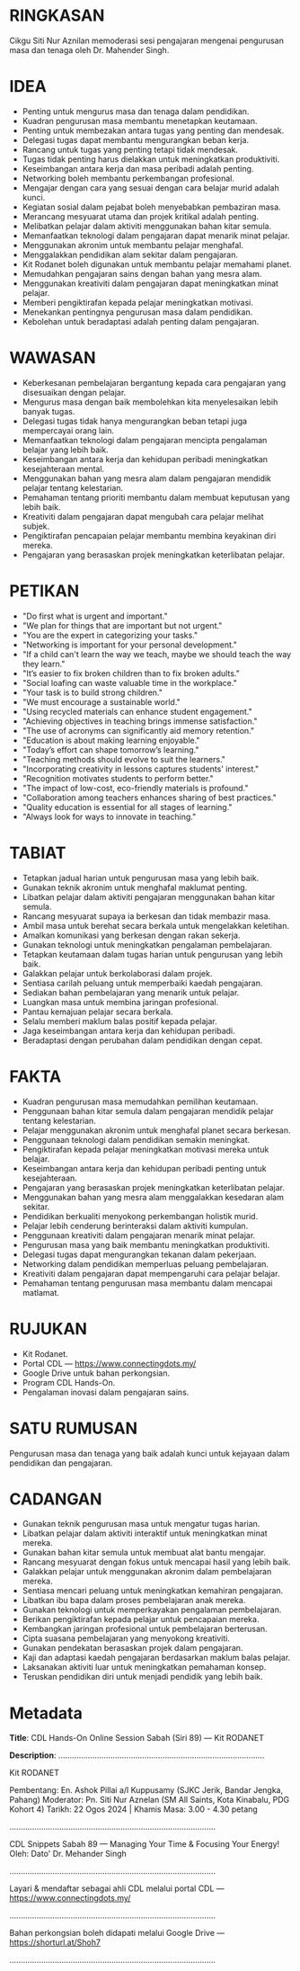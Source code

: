 # RINGKASAN
Cikgu Siti Nur Aznilan memoderasi sesi pengajaran mengenai pengurusan masa dan tenaga oleh Dr. Mahender Singh.

# IDEA
- Penting untuk mengurus masa dan tenaga dalam pendidikan.
- Kuadran pengurusan masa membantu menetapkan keutamaan.
- Penting untuk membezakan antara tugas yang penting dan mendesak.
- Delegasi tugas dapat membantu mengurangkan beban kerja.
- Rancang untuk tugas yang penting tetapi tidak mendesak.
- Tugas tidak penting harus dielakkan untuk meningkatkan produktiviti.
- Keseimbangan antara kerja dan masa peribadi adalah penting.
- Networking boleh membantu perkembangan profesional.
- Mengajar dengan cara yang sesuai dengan cara belajar murid adalah kunci.
- Kegiatan sosial dalam pejabat boleh menyebabkan pembaziran masa.
- Merancang mesyuarat utama dan projek kritikal adalah penting.
- Melibatkan pelajar dalam aktiviti menggunakan bahan kitar semula.
- Memanfaatkan teknologi dalam pengajaran dapat menarik minat pelajar.
- Menggunakan akronim untuk membantu pelajar menghafal.
- Menggalakkan pendidikan alam sekitar dalam pengajaran.
- Kit Rodanet boleh digunakan untuk membantu pelajar memahami planet.
- Memudahkan pengajaran sains dengan bahan yang mesra alam.
- Menggunakan kreativiti dalam pengajaran dapat meningkatkan minat pelajar.
- Memberi pengiktirafan kepada pelajar meningkatkan motivasi.
- Menekankan pentingnya pengurusan masa dalam pendidikan.
- Kebolehan untuk beradaptasi adalah penting dalam pengajaran.

# WAWASAN
- Keberkesanan pembelajaran bergantung kepada cara pengajaran yang disesuaikan dengan pelajar.
- Mengurus masa dengan baik membolehkan kita menyelesaikan lebih banyak tugas.
- Delegasi tugas tidak hanya mengurangkan beban tetapi juga mempercayai orang lain.
- Memanfaatkan teknologi dalam pengajaran mencipta pengalaman belajar yang lebih baik.
- Keseimbangan antara kerja dan kehidupan peribadi meningkatkan kesejahteraan mental.
- Menggunakan bahan yang mesra alam dalam pengajaran mendidik pelajar tentang kelestarian.
- Pemahaman tentang prioriti membantu dalam membuat keputusan yang lebih baik.
- Kreativiti dalam pengajaran dapat mengubah cara pelajar melihat subjek.
- Pengiktirafan pencapaian pelajar membantu membina keyakinan diri mereka.
- Pengajaran yang berasaskan projek meningkatkan keterlibatan pelajar.

# PETIKAN
- "Do first what is urgent and important."
- "We plan for things that are important but not urgent."
- "You are the expert in categorizing your tasks."
- "Networking is important for your personal development."
- "If a child can't learn the way we teach, maybe we should teach the way they learn."
- "It’s easier to fix broken children than to fix broken adults."
- "Social loafing can waste valuable time in the workplace."
- "Your task is to build strong children."
- "We must encourage a sustainable world."
- "Using recycled materials can enhance student engagement."
- "Achieving objectives in teaching brings immense satisfaction."
- "The use of acronyms can significantly aid memory retention."
- "Education is about making learning enjoyable."
- "Today’s effort can shape tomorrow’s learning."
- "Teaching methods should evolve to suit the learners."
- "Incorporating creativity in lessons captures students' interest."
- "Recognition motivates students to perform better."
- "The impact of low-cost, eco-friendly materials is profound."
- "Collaboration among teachers enhances sharing of best practices."
- "Quality education is essential for all stages of learning."
- "Always look for ways to innovate in teaching."

# TABIAT
- Tetapkan jadual harian untuk pengurusan masa yang lebih baik.
- Gunakan teknik akronim untuk menghafal maklumat penting.
- Libatkan pelajar dalam aktiviti pengajaran menggunakan bahan kitar semula.
- Rancang mesyuarat supaya ia berkesan dan tidak membazir masa.
- Ambil masa untuk berehat secara berkala untuk mengelakkan keletihan.
- Amalkan komunikasi yang berkesan dengan rakan sekerja.
- Gunakan teknologi untuk meningkatkan pengalaman pembelajaran.
- Tetapkan keutamaan dalam tugas harian untuk pengurusan yang lebih baik.
- Galakkan pelajar untuk berkolaborasi dalam projek.
- Sentiasa carilah peluang untuk memperbaiki kaedah pengajaran.
- Sediakan bahan pembelajaran yang menarik untuk pelajar.
- Luangkan masa untuk membina jaringan profesional.
- Pantau kemajuan pelajar secara berkala.
- Selalu memberi maklum balas positif kepada pelajar.
- Jaga keseimbangan antara kerja dan kehidupan peribadi.
- Beradaptasi dengan perubahan dalam pendidikan dengan cepat.

# FAKTA
- Kuadran pengurusan masa memudahkan pemilihan keutamaan.
- Penggunaan bahan kitar semula dalam pengajaran mendidik pelajar tentang kelestarian.
- Pelajar menggunakan akronim untuk menghafal planet secara berkesan.
- Penggunaan teknologi dalam pendidikan semakin meningkat.
- Pengiktirafan kepada pelajar meningkatkan motivasi mereka untuk belajar.
- Keseimbangan antara kerja dan kehidupan peribadi penting untuk kesejahteraan.
- Pengajaran yang berasaskan projek meningkatkan keterlibatan pelajar.
- Menggunakan bahan yang mesra alam menggalakkan kesedaran alam sekitar.
- Pendidikan berkualiti menyokong perkembangan holistik murid.
- Pelajar lebih cenderung berinteraksi dalam aktiviti kumpulan.
- Penggunaan kreativiti dalam pengajaran menarik minat pelajar.
- Pengurusan masa yang baik membantu meningkatkan produktiviti.
- Delegasi tugas dapat mengurangkan tekanan dalam pekerjaan.
- Networking dalam pendidikan memperluas peluang pembelajaran.
- Kreativiti dalam pengajaran dapat mempengaruhi cara pelajar belajar.
- Pemahaman tentang pengurusan masa membantu dalam mencapai matlamat.
  
# RUJUKAN
- Kit Rodanet.
- Portal CDL — https://www.connectingdots.my/
- Google Drive untuk bahan perkongsian.
- Program CDL Hands-On.
- Pengalaman inovasi dalam pengajaran sains.

# SATU RUMUSAN
Pengurusan masa dan tenaga yang baik adalah kunci untuk kejayaan dalam pendidikan dan pengajaran.

# CADANGAN
- Gunakan teknik pengurusan masa untuk mengatur tugas harian.
- Libatkan pelajar dalam aktiviti interaktif untuk meningkatkan minat mereka.
- Gunakan bahan kitar semula untuk membuat alat bantu mengajar.
- Rancang mesyuarat dengan fokus untuk mencapai hasil yang lebih baik.
- Galakkan pelajar untuk menggunakan akronim dalam pembelajaran mereka.
- Sentiasa mencari peluang untuk meningkatkan kemahiran pengajaran.
- Libatkan ibu bapa dalam proses pembelajaran anak mereka.
- Gunakan teknologi untuk memperkayakan pengalaman pembelajaran.
- Berikan pengiktirafan kepada pelajar untuk pencapaian mereka.
- Kembangkan jaringan profesional untuk pembelajaran berterusan.
- Cipta suasana pembelajaran yang menyokong kreativiti.
- Gunakan pendekatan berasaskan projek dalam pengajaran.
- Kaji dan adaptasi kaedah pengajaran berdasarkan maklum balas pelajar.
- Laksanakan aktiviti luar untuk meningkatkan pemahaman konsep.
- Teruskan pendidikan diri untuk menjadi pendidik yang lebih baik.

# Metadata
**Title**: CDL Hands-On Online Session Sabah (Siri 89) — Kit RODANET

**Description**: ...........................................................................................

Kit RODANET

Pembentang: En. Ashok Pillai a/l Kuppusamy (SJKC Jerik, Bandar Jengka, Pahang)
Moderator: Pn. Siti Nur Aznelan (SM All Saints, Kota Kinabalu, PDG Kohort 4)
Tarikh: 22 Ogos 2024   |   Khamis
Masa: 3.00 - 4.30 petang

...........................................................................................

CDL Snippets Sabah 89 — Managing Your Time & Focusing Your Energy!
Oleh: Dato' Dr. Mehander Singh

...........................................................................................

Layari & mendaftar sebagai ahli CDL melalui portal CDL — https://www.connectingdots.my/

...........................................................................................

Bahan perkongsian boleh didapati melalui Google Drive — https://shorturl.at/Shoh7

...........................................................................................